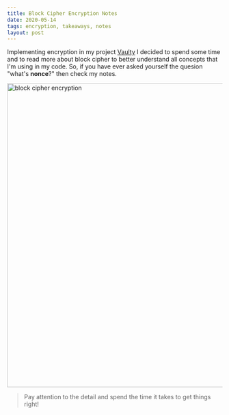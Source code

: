 ```yaml
---
title: Block Cipher Encryption Notes
date: 2020-05-14
tags: encryption, takeaways, notes
layout: post
---
```


Implementing encryption in my project [Vaulty](https://vaulty.co) I decided to spend some time and to read more about block cipher to better understand all concepts that I'm using in my code. So, if you have ever asked yourself the quesion "what's **nonce**?" then check my notes.

<img src="/images/block-cipher-notes.jpg" alt="block cipher encryption" style="width: 710px;"/>

> Pay attention to the detail and spend the time it takes to get things right!

